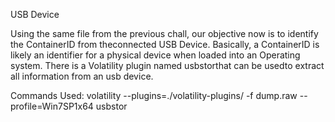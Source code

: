 USB Device


Using the same file from the previous chall, our objective now is to identify the ContainerID from theconnected USB Device. Basically, a ContainerID is likely an identifier for a physical device when loaded into an Operating system. There is a Volatility plugin named ​usbstor​​ that can be usedto extract all information from an usb device.


Commands Used: volatility --plugins=./volatility-plugins/ -f dump.raw --profile=Win7SP1x64 usbstor
